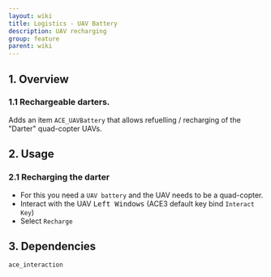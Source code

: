 ```yaml
---
layout: wiki
title: Logistics - UAV Battery
description: UAV recharging
group: feature
parent: wiki
---
```


## 1. Overview

### 1.1 Rechargeable darters.
Adds an item `ACE_UAVBattery` that allows refuelling / recharging of the "Darter" quad-copter UAVs.

## 2. Usage

### 2.1 Recharging the darter
- For this you need a `UAV battery` and the UAV needs to be a quad-copter.
- Interact with the UAV <kbd>Left Windows</kbd> (ACE3 default key bind `Interact Key`)
- Select `Recharge`

## 3. Dependencies

`ace_interaction`
